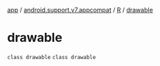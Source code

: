 [app](../../../index.md) / [android.support.v7.appcompat](../../index.md) / [R](../index.md) / [drawable](.)

# drawable

`class drawable`
`class drawable`